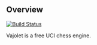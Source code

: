 ## Overview

[![Build Status](https://travis-ci.org/elcabesa/vajolet.svg?branch=master)](https://travis-ci.org/elcabesa/vajolet)


Vajolet is a free UCI chess engine.
